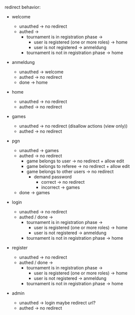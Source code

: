 redirect behavior:

- welcome

  - unauthed -> no redirect
  - authed ->
    - tournament is in registration phase ->
      - user is registered (one or more roles) -> home
      - user is not registered -> anmeldung
    - tournament is not in registration phase -> home

- anmeldung

  - unauthed -> welcome
  - authed -> no redirect
  - done -> home

- home

  - unauthed -> no redirect
  - authed -> no redirect

- games

  - unauthed -> no redirect (disallow actions (view only))
  - authed -> no redirect

- pgn

  - unauthed -> games
  - authed -> no redirect
    - game belongs to user -> no redirect + allow edit
    - game belongs to referee -> no redirect + allow edit
    - game belongs to other users -> no redirect
      - demand password
        - correct -> no redirect
        - incorrect -> games
  - done -> games

- login
  - unauthed -> no redirect
  - authed / done ->
    - tournament is in registration phase ->
      - user is registered (one or more roles) -> home
      - user is not registered -> anmeldung
    - tournament is not in registration phase -> home
- register

  - unauthed -> no redirect
  - authed / done ->
    - tournament is in registration phase ->
      - user is registered (one or more roles) -> home
      - user is not registered -> anmeldung
    - tournament is not in registration phase -> home

- admin
  - unauthed -> login maybe redirect url?
  - authed -> no redirect
